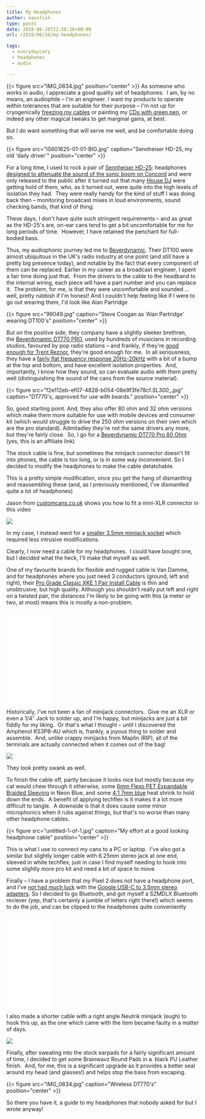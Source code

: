 ```yaml
---
title: My Headphones
author: naxxfish
type: posts
date: 2018-06-26T22:56:26+00:00
url: /2018/06/26/my-headphones/

tags:
  - everydaycary
  - headphones
  - audio

---
```

{{< figure src="IMG_0834.jpg" position="center" >}}
As someone who works in audio, I appreciate a good quality set of headphones.  I am, by no means, an audiophile &ndash; I'm an engineer. I want my products to operate within tolerances that are suitable for their purpose &ndash; I'm not up for cryogenically [freezing my cables][1] or painting my [CDs with green pen,][2] or indeed any other magical tweaks to get marginal gains, at best.

But I do want something that will serve me well, and be comfortable doing so.

<!--more-->

{{< figure src="IS601625-01-01-BIG.jpg" caption="Sennheiser HD-25, my old 'daily driver'"  position="center" >}}

For a long time, I used to rock a pair of [Sennheiser HD-25][3]: headphones [designed to attenuate the sound of the sonic boom on Concord][4] and were only released to the public after it turned out that many [House DJ](https://en.wikipedia.org/wiki/House_music) were getting hold of them, who, as it turned out, were quite into the high levels of isolation they had.  They were really handy for the kind of stuff I was doing back then &ndash; monitoring broadcast mixes in loud environments, sound checking bands, that kind of thing.

These days, I don't have quite such stringent requirements &ndash; and as great as the HD-25's are, on-ear cans tend to get a bit uncomfortable for me for long periods of time.  However, I have retained the penchant for full-bodied bass.

Thus, my audiophonic journey led me to [Beyerdynamic][5]. Their DT100 were almost ubiquitous in the UK's radio industry at one point (and still have a pretty big presence today), and notable by the fact that every component of them can be replaced. Earlier in my career as a broadcast engineer, I spent a fair time doing just that.  From the drivers to the cable to the headband to the internal wiring, each piece will have a part number and you can replace it.  The problem, for me, is that they were uncomfortable and sounded &#8230; well, pretty rubbish if I'm honest! And I couldn't help feeling like if I were to go out wearing them, I'd look like Alan Partridge

{{< figure src="99049.jpg" caption="Steve Coogan as 'Alan Partridge' wearing DT100's"  position="center" >}}

But on the positive side, they company have a slightly sleeker brethren, the [Beyerdynamic DT770 PRO][6], used by hundreds of musicians in recording studios, favoured by pop radio stations &ndash; and frankly, if they're [good enough for Trent Reznor][7], they're good enough for me.  In all seriousness, they have a [fairly flat frequency response 20Hz-20kHz][8] with a bit of a bump at the top and bottom, and have excellent isolation properties.  And, importantly, I know how they sound, so can evaluate audio with them pretty well (distinguishing the sound of the cans from the source material).

{{< figure src="f2e112eb-ef07-4828-b054-08e9f3fe78cf._SL300__.jpg" caption="DT770's, approved for use with beards." position="center" >}}

So, good starting point. And, they also offer 80 ohm and 32 ohm versions which make them more suitable for use with mobile devices and consumer kit (which would struggle to drive the 250 ohm versions on their own which are the pro standard). Admitadley they're not the same drivers any more, but they're fairly close.  So, I go for a [Beyerdynamic DT770 Pro 80 Ohm][9] (yes, this is an affiliate link)

The stock cable is fine, but sometimes the minijack connector doesn't fit into phones, the cable is too long, or is in some way inconvenient. So I decided to modify the headphones to make the cable detatchable.

This is a pretty simple modification, once you get the hang of dismantling and reassembling these (and, as I previously mentioned, I've dismantled quite a lot of headphones)

Jason from [customcans.co.uk][10] shows you how to fit a mini-XLR connector in this video

[![](http://img.youtube.com/vi/D4cun3U-moQ/0.jpg)](http://www.youtube.com/watch?v=D4cun3U-moQ "")

In my case, I instead went for a [smaller 3.5mm minijack socket][11] which required less intrusive modifications.

Clearly, I now need a cable for my headphones.  I could have bought one, but I decided what the heck, I'll make that myself as well.

One of my favourite brands for flexible and rugged cable is Van Damme, and for headphones where you just need 3 conductors (ground, left and right), their [Pro Grade Classic XKE 1 Pair Install Cable][12] is thin and unobtrusive, but high quality. Although you shouldn't really put left and right on a twisted pair, the distances I'm likely to be going with this (a meter or two, at most) means this is mostly a non-problem.

<iframe style="width: 120px; height: 240px;" src="//ws-eu.amazon-adsystem.com/widgets/q?ServiceVersion=20070822&OneJS=1&Operation=GetAdHtml&MarketPlace=GB&source=ac&ref=tf_til&ad_type=product_link&tracking_id=naxxfish0f-21&marketplace=amazon&region=GB&placement=B07CMCCK14&asins=B07CMCCK14&linkId=b284dc2fbbf9e6ea102bd3df0d0fcf4d&show_border=false&link_opens_in_new_window=false&price_color=333333&title_color=0066c0&bg_color=ffffff" frameborder="0" marginwidth="0" marginheight="0" scrolling="no"><br /> </iframe>

Historically, I've not been a fan of minijack connectors.  Give me an XLR or even a 1/4&#8243; Jack to solder up, and I'm happy, but minijacks are just a bit fiddly for my liking.  Or that's what I thought &ndash; until I discovered the Amphenol KS3PB-AU which is, frankly, a joyous thing to solder and assemble.  And, unlike crappy minijacks from Maplin (RIP), all of the terminals are actually connected when it comes out of the bag!

<a href="https://www.amazon.co.uk/gp/product/B015H5OVTS/ref=as_li_tl?ie=UTF8&camp=1634&creative=6738&creativeASIN=B015H5OVTS&linkCode=as2&tag=naxxfish0f-21&linkId=63be95930e9fe9fb8567afa6de3798c0" target="_blank" rel="noopener noreferrer"><img src="//ws-eu.amazon-adsystem.com/widgets/q?_encoding=UTF8&MarketPlace=GB&ASIN=B015H5OVTS&ServiceVersion=20070822&ID=AsinImage&WS=1&Format=_SL250_&tag=naxxfish0f-21" border="0" /></a><img style="border: none !important; margin: 0px !important;" src="//ir-uk.amazon-adsystem.com/e/ir?t=naxxfish0f-21&l=am2&o=2&a=B015H5OVTS" alt="" width="1" height="1" border="0" />

They look pretty swank as well.

To finish the cable off, partly because it looks nice but mostly because my cat would chew through it otherwise, some <a href="https://www.amazon.co.uk/gp/product/B07BJKD1X5/ref=as_li_tl?ie=UTF8&camp=1634&creative=6738&creativeASIN=B07BJKD1X5&linkCode=as2&tag=naxxfish0f-21&linkId=27617271d9902ebb867b73ae7d603967" target="_blank" rel="noopener noreferrer">6mm Flexo PET Expandable Braided Sleeving</a> in Neon Blue, and <img style="border: none !important; margin: 0px !important;" src="//ir-uk.amazon-adsystem.com/e/ir?t=naxxfish0f-21&l=am2&o=2&a=B07BJKD1X5" alt="" width="1" height="1" border="0" />some [4:1 7mm blue][13] heat shrink to hold down the ends.  A benefit of applying techflex is it makes it a lot more difficult to tangle.  A downside is that it does cause some minor microphonics when it rubs against things, but that's no worse than many other headphone cables.

{{< figure src="untitled-1-of-1.jpg" caption="My effort at a good looking headphone cable" position="center"  >}}

This is what I use to connect my cans to a PC or laptop.  I've also got a similar but slightly longer cable with 6.25mm stereo jack at one end, sleeved in white techflex, just in case I find myself needing to hook into some slightly more pro kit and need a bit of space to move.

Finally &ndash; I have a problem that my Pixel 2 does not have a headphone port, and I've [not had much luck][14] with the [Google USB-C to 3.5mm stereo adapters][15]. So I decided to go Bluetooth, and got myself a SZMDLX Bluetooth reciever (yep, that's certainly a jumble of letters right there!) which seems to do the job, and can be clipped to the headphones quite conveniently

<iframe style="width: 120px; height: 240px;" src="//ws-eu.amazon-adsystem.com/widgets/q?ServiceVersion=20070822&OneJS=1&Operation=GetAdHtml&MarketPlace=GB&source=ac&ref=tf_til&ad_type=product_link&tracking_id=naxxfish0f-21&marketplace=amazon&region=GB&placement=B0767CL99C&asins=B0767CL99C&linkId=372f0bc6a2873a3e051b19845c506a42&show_border=false&link_opens_in_new_window=false&price_color=333333&title_color=0066c0&bg_color=ffffff" frameborder="0" marginwidth="0" marginheight="0" scrolling="no"><br /> </iframe>

I also made a shorter cable with a right angle Neutrik minijack (eugh) to hook this up, as the one which came with the item became faulty in a matter of days.

<a href="https://www.amazon.co.uk/gp/product/B072PPPWBF/ref=as_li_tl?ie=UTF8&camp=1634&creative=6738&creativeASIN=B072PPPWBF&linkCode=as2&tag=naxxfish0f-21&linkId=f71599e9a789a4474c7fb4011f6f9979" target="_blank" rel="noopener noreferrer"><img src="//ws-eu.amazon-adsystem.com/widgets/q?_encoding=UTF8&MarketPlace=GB&ASIN=B072PPPWBF&ServiceVersion=20070822&ID=AsinImage&WS=1&Format=_SL250_&tag=naxxfish0f-21" border="0" /></a>

Finally, after sweating into the stock earpads for a fairly significant amount of time, I decided to get some Brainwavz Round Pads in a  black PU Leather finish.  And, for me, this is a significant upgrade as it provides a better seal around my head (and glasses!) and helps stop the bass from escaping.

{{< figure src="IMG_0834.jpg" caption="Wireless DT770's" position="center" >}}

So there you have it, a guide to my headphones that nobody asked for but I wrote anyway!

 [1]: https://mniec.wordpress.com/2012/10/11/snake-oil-of-the-year-award-audiophile-cables/
 [2]: https://www.snopes.com/fact-check/bewaring-of-the-green/
 [3]: https://en-uk.sennheiser.com/on-ear-dj-headphone-hd25
 [4]: https://www.youtube.com/watch?v=wB7Nhq5HQFA
 [5]: https://europe.beyerdynamic.com/
 [6]: https://europe.beyerdynamic.com/dt-770-pro.html
 [7]: https://vimeo.com/9070945
 [8]: https://reference-audio-analyzer.pro/en/report/hp/beyerdynamic-dt-770-pro-80.php
 [9]: https://www.amazon.co.uk/gp/product/B0016MNAAI/ref=as_li_tl?ie=UTF8&camp=1634&creative=6738&creativeASIN=B0016MNAAI&linkCode=as2&tag=naxxfish0f-21&linkId=0a21ba1021e5185ff4cff0e7b34acf96
 [10]: https://customcans.co.uk/s/s/index.php/headphone-modding-service/beyerdynamic-detachable-cable-mod.html
 [11]: https://amzn.to/2Kc38bV
 [12]: https://www.vdctrading.com/shop/van-damme-cable/audio/Single-Channel-Analogue-Audio-Cable/van-damme-pro-grade-classic-xke-1-pair-install/van-damme-pro-grade-classic-xke-1-pair-install-cable-violet-per-metre/
 [13]: https://www.overclockers.co.uk/mdpc-x-shrink-tube-4-1-small-blue-1-metre-cm-041-md.html
 [14]: https://productforums.google.com/forum/#!topic/phone-by-google/Ah_bOotw7vg
 [15]: https://store.google.com/product/usb_c_headphone_adapter